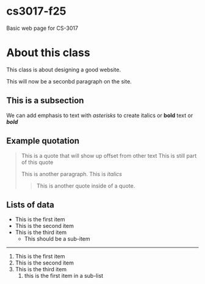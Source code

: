 # cs3017-f25
Basic web page for CS-3017

# About this class
This class is about designing a good website.

This will now be a seconbd paragraph on the site.

## This is a subsection
We can add emphasis to text with *asterisks* to create italics or **bold** text or ***bold***

## Example quotation
> This is a quote that will show up offset from other text 
> This is still part of this quote
>
> This is another paragraph. This is *italics*
>
> >This is another quote inside of a quote.

## Lists of data

+ This is the first item
+ This is the second item
+ This is the third item
   + This should be a sub-item

-----------------------------------------
 
1. This is the first item
2. This is the second item
3. This is the third item
    1. this is the first item in a sub-list


